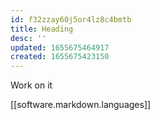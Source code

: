 ```yaml
---
id: f32zzay60j5or4lz8c4bmtb
title: Heading
desc: ''
updated: 1655675464917
created: 1655675423150
---
```


Work on it

[[software.markdown.languages]]
